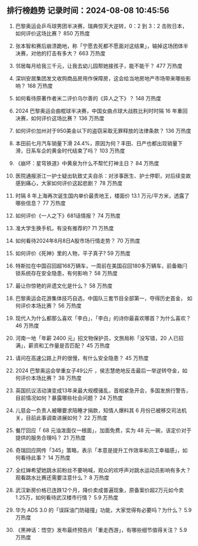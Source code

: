 
## 排行榜趋势 记录时间：2024-08-08 10:45:56
  
  1. 巴黎奥运会乒乓球男团半决赛，瑞典惊天大逆转，0：2 到 3：2 击败日本，如何评价这场比赛？ 850 万热度
    
  2. 张本智和赛后崩溃跪地，称「宁愿去死都不愿面对这结果」，输掉这场团体半决赛，对他的打击有多大？ 663 万热度
    
  3. 邻居每月给我三千元，让我去幼儿园帮她接孩子，能不能干？ 477 万热度
    
  4. 深圳安居集团发文收购商品房用作保障房，这会给当地房地产市场带来哪些影响？ 168 万热度
    
  5. 如何看待原著作者米二评价乌尔善的《异人之下》？ 148 万热度
    
  6. 2024 巴黎奥运会曲棍球半决赛，中国女曲点球大战胜比利时时隔 16 年重回决赛，如何评价这场比赛？ 136 万热度
    
  7. 如何评价加州对于950美金以下的盗窃采取无罪释放的法律条款？ 136 万热度
    
  8. 本田前七月汽车销量下滑 24.4%，原因为何？丰田、日产也都出现销量下滑，日系车企的黄金时代结束了吗？ 103 万热度
    
  9. 《崩坏：星穹铁道》中黄泉为什么不帮忙打神主日？ 84 万热度
    
  10. 医院通报浙江一护士疑出轨致丈夫自杀：对涉事医生、护士停职，对后续变故感到痛心，大家如何评价这起悲剧？ 78 万热度
    
  11. 时隔 8 年上海再次诞生国内单价最贵地王，楼面价 13.1 万元/平方米，透露了哪些信息？ 77 万热度
    
  12. 如何评价《一人之下》681话情报？ 74 万热度
    
  13. 准大学生换手机，有没有推荐的? 71 万热度
    
  14. 如何看待2024年8月8日A股市场行情走势？ 70 万热度
    
  15. 如何评价《死神》里的人物，平子真子? 59 万热度
    
  16. 特斯拉在中国召回超168万辆车，一周前在美国召回180多万辆车，前备箱闩锁系统存在安全隐患，有何影响？ 58 万热度
    
  17. 最让你惊艳的非遗文化是什么？ 58 万热度
    
  18. 巴黎奥运会花游集体技巧自选，中国队三套节目全部第一，夺得历史首金， 如何评价本场比赛？ 56 万热度
    
  19. 现代人为什么都那么喜欢「李白」，「李白」的诗你最喜欢哪首？为什么喜欢？ 46 万热度
    
  20. 河南一地「年薪 2400 元」招文物保护员，文旅局称「没写错，20 人已招满」，薪资和工作量是否匹配？ 45 万热度
    
  21. 请问在高速公路上开的很慢，有什么安全隐患？ 45 万热度
    
  22. 2024 巴黎奥运会举重女子49公斤 ，侯志慧绝地反击最后一举逆转夺金，如何评价本场比赛？ 38 万热度
    
  23. 英国抗议活动演变成13年来最大规模骚乱，首相紧急开会，多国发旅行警告，目前情况如何？暴露哪些社会问题？ 24 万热度
    
  24. 儿慈会一负责人被曝要求陪睡才捐款，知情人爆料其 6 月份已被移交司法机关，目前此事调查进展如何？ 22 万热度
    
  25. 餐厅回应「 68 元油泼面仅一根面」，加面免费，实为 48 元一碗，该定价对于提供的服务合理吗？ 21 万热度
    
  26. 奇瑞回应网传「345」策略，表示「本意是提升工作效率和员工幸福感」，如何看待此事？ 14 万热度
    
  27. 全红婵希望她跳水前粉丝不要呐喊，观众的欢呼声对跳水运动员影响有多大？观看跳水比赛还需要注意什么？ 8 万热度
    
  28. 武汉新房价格已连跌12个月，降价卖成普遍现象，原备案价超2万元如今卖1.25万，如何看待武汉楼市行情？ 5.9 万热度
    
  29. 华为 ADS 3.0 的「误踩油门防碰撞」功能，大家觉得有必要吗？为什么？ 5.9 万热度
    
  30. 《黑神话：悟空》发布最终预告片「重走西游」，有哪些细节值得关注？ 5.9 万热度
    